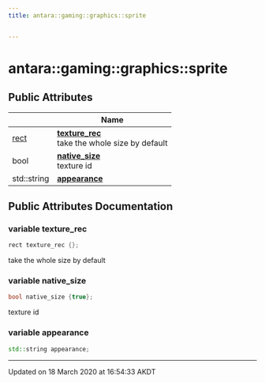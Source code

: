 ```yaml
---
title: antara::gaming::graphics::sprite


---
```


# antara::gaming::graphics::sprite

















## Public Attributes

|                | Name           |
| -------------- | -------------- |
| [rect](Classes/structantara_1_1gaming_1_1graphics_1_1rect.md) | **[texture_rec](Classes/structantara_1_1gaming_1_1graphics_1_1sprite.md#variable-texture_rec)** <br>take the whole size by default  |
| bool | **[native_size](Classes/structantara_1_1gaming_1_1graphics_1_1sprite.md#variable-native_size)** <br>texture id  |
| std::string | **[appearance](Classes/structantara_1_1gaming_1_1graphics_1_1sprite.md#variable-appearance)**  |












## Public Attributes Documentation

### variable texture_rec

```cpp
rect texture_rec {};
```

take the whole size by default 



























### variable native_size

```cpp
bool native_size {true};
```

texture id 



























### variable appearance

```cpp
std::string appearance;
```
































-------------------------------

Updated on 18 March 2020 at 16:54:33 AKDT